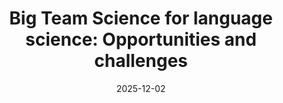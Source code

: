 ---
title: "Big Team Science for language science: Opportunities and challenges "
collection: publications
permalink: /publication/2025-10-01-faytak-bts-2025
date: 2025-12-02
venue: 'Linguistics: An Interdisciplinary Journal of the Language Sciences'
citation: 'Faytak, M., Kadavá, Š., Özsoy, O., Xu, C.[…], <strong>Bevivino, D.</strong>, […], &amp; Buchanan, E.M. and Roettger, T.B. (accepted). Big Team Science for Language Science: Opportunities and Challenges [preprint at https://osf.io/3pkj6]'
category: inprogress
---